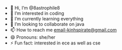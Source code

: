 - 👋 Hi, I’m @8astrophile8
- 👀 I’m interested in coding
- 🌱 I’m currently learning everything
- 💞️ I’m looking to collaborate on java
- 📫 How to reach me email-kinhspirate@gmail.com
- 😄 Pronouns: she/her
- ⚡ Fun fact: interested in ece as well as cse

<!---
8astrophile8/8astrophile8 is a ✨ special ✨ repository because its `README.md` (this file) appears on your GitHub profile.
You can click the Preview link to take a look at your changes.
--->
